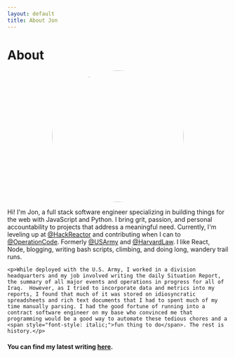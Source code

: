 ```yaml
---
layout: default
title: About Jon
---
```


<div class="post">
	<h1 class="pageTitle">About</h1>
  <img src="{{ '/assets/img/profile.jpg' | prepend: site.baseurl }}" style="height: 300px;width: 300px; border-radius: 300px; display: block; margin-left: auto;margin-right: auto;" alt="profile_pic">
	<p class="intro">Hi! I'm Jon, a full stack software engineer specializing in building things for the web with JavaScript and Python. I bring grit, passion, and personal accountability to projects that address a meaningful need. Currently, I'm leveling up at <a href='http://www.hackreactor.com/'>@HackReactor</a> and contributing when I can to <a href='https://operationcode.org/'>@OperationCode</a>. Formerly <a href='https://twitter.com/USArmy'>@USArmy</a> and <a href='http://hls.harvard.edu/'>@HarvardLaw</a>.  I like React, Node, blogging, writing bash scripts, climbing, and doing long, wandery trail runs.</p>

	<p>While deployed with the U.S. Army, I worked in a division headquarters and my job involved writing the daily Situation Report, the summary of all major events and operations in progress for all of Iraq.  However, as I tried to incorporate data and metrics into my reports, I found that much of it was stored on idiosyncratic spreadsheets and rich text documents that I had to spent much of my time manually parsing. I had the good fortune of running into a contract software engineer on my base who convinced me that programming would be a good way to automate these tedious chores and a <span style="font-style: italic;">fun thing to do</span>. The rest is history.</p>

  <h4>You can find my latest writing <a href="https://medium.com/@JonDeng/">here</a>.</h4>


